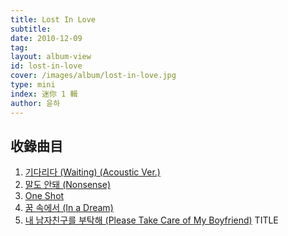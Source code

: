 ```yaml
---
title: Lost In Love
subtitle:
date: 2010-12-09
tag:
layout: album-view
id: lost-in-love
cover: /images/album/lost-in-love.jpg
type: mini
index: 迷你 1 輯
author: 윤하
---
```


## 收錄曲目

1. [기다리다 (Waiting) (Acoustic Ver.)](/lost-in-love/waiting/)
2. [말도 안돼 (Nonsense)](/lost-in-love/nonsense/)
3. [One Shot](/one-shot/one-shot/)
4. [꿈 속에서 (In a Dream)](/lost-in-love/in-a-dream/)
5. [내 남자친구를 부탁해 (Please Take Care of My Boyfriend)](/lost-in-love/please-take-care-of-my-boyfriend/) <span class="badge">TITLE</span>
